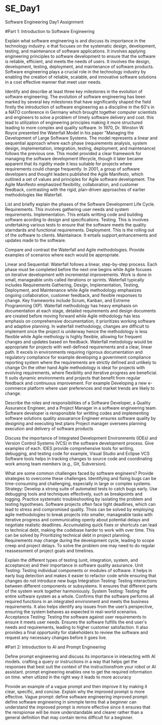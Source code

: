 # SE_Day1
Software Engineering Day1 Assignment

#Part 1: Introduction to Software Engineering

Explain what software engineering is and discuss its importance in the technology industry.
e that focuses on the systematic design, development, testing, and maintenance of software applications. It involves applying engineering principles to software development to ensure that the software is reliable, efficient, and meets the needs of users. It involves the design, development, testing, deployment, and maintenance of software products.
 Software engineering plays a crucial role in the technology industry by enabling the creation of reliable, scalable, and innovative software solutions in a cost effective manner that meet user needs.

Identify and describe at least three key milestones in the evolution of software engineering.
The evolution of software engineering has been marked by several key milestones that have significantly shaped the field firstly the introduction of software engineering as a discipline in the 60's in a NATO conference in Germany which brought together computer scientists and engineers to solve a problem of timely software delivery and cost. this lead to utilization of engineering principles making it more structured leading to more complex and quality software.
In 1970, Dr. Winston W. Royce presented the Waterfall Model in his paper "Managing the Development of Large Software Systems. The model represents a linear and sequential approach where each phase (requirements analysis, system design, implementation, integration, testing, deployment, and maintenance) follows the previous one. This model provided a clear framework for managing the software development lifecycle, though it later became apparent that its rigidity made it less suitable for projects where requirements could change frequently.
 In 2001, a group of software developers and thought leaders published the Agile Manifesto, which outlined a set of values and principles for Agile software development. The Agile Manifesto emphasized flexibility, collaboration, and customer feedback, contrasting with the rigid, plan-driven approaches of earlier methodologies like Waterfall.


List and briefly explain the phases of the Software Development Life Cycle.
Requirements. This involves gathering user needs and system requirements.
Implementation. This entails writting code and building software acording to design and specifications.
Testing. This is involves undertaking various tests to ensure that the software meets the quality starndards and functional requirements.
Deployment. This is the rolling out of the software to clients.
Maintainace. It entails support,enhancements and updates made to the software.

Compare and contrast the Waterfall and Agile methodologies. Provide examples of scenarios where each would be appropriate.

Linear and Sequential: Waterfall follows a linear, step-by-step process. Each phase must be completed before the next one begins while Agile focuses on iterative development with incremental improvements. Work is done in small, manageable units called iterations or sprints.
Waterfall typically includes Requirements Gathering, Design, Implementation, Testing, Deployment, and Maintenance while Agile methodology emphasizes ongoing collaboration, customer feedback, and flexible responses to change. Key frameworks include Scrum, Kanban, and Extreme Programming (XP). 
Waterfall methodology has heavy emphasis on documentation at each stage, detailed requirements and design documents are created before moving forward while Agile mthodology has less emphasis on comprehensive documentation, it prioritizes working software and adaptive planning.
In waterfall methodology, changes are difficult to implement once the project is underway hence the methodology is less flexible while Agile methology is highly flexible, allowing for frequent changes and updates based on feedback.
Waterfall metodology would be appropriate for projects with well-defined requirements and a clear, linear path. It excels in environments requiring rigorous documentation and regulatory compliance for example  developing a government compliance reporting system where the requirements are strictly defined and unlikely to change
On the other hand Agile methodology is ideal for projects with evolving requirements, where flexibility and iterative progress are beneficial. It suits dynamic environments and projects that benefit from regular feedback and continuous improvement. For example Developing a new e-commerce platform where user preferences and market trends are likely to change.

Describe the roles and responsibilities of a Software Developer, a Quality Assurance Engineer, and a Project Manager in a software engineering team.
Software developer is rensponsible for writting codes and implementing software solutions
quality assuarance Engineer ensures software quality by designing and executing test plans
Project manager oversees planning execution and delivery of software products

Discuss the importance of Integrated Development Environments (IDEs) and Version Control Systems (VCS) in the software development process. Give examples of each. 
IDES provide comprehensive tools for writing, debugging, and testing code for example, Visual Studio and Eclipse
VCS Software tools helps in tracking changes to source code and coordinating work among team members (e.g., Git, Subversion).

What are some common challenges faced by software engineers? Provide strategies to overcome these challenges.
Identifying and fixing bugs can be time-consuming and challenging, especially in large or complex systems.
Strategy: Develop a strong suite of automated tests to catch bugs early. Use debugging tools and techniques effectively, such as breakpoints and logging. Practice systematic troubleshooting by isolating the problem and testing hypotheses.
Software projects often face tight deadlines, which can lead to stress and compromised quality. Thsis can be solved by employing agile methodologies to break projects into smaller, manageable tasks with iterative progress and communicating openly about potential delays and negotiate realistic deadlines.
Accumulating quick fixes or shortcuts can lead to technical debt, making the codebase harder to work with over time. This can be solved by Prioritizing technical debt in project planning.
Requirements may change during the development cycle, leading to scope creep and project delays. To solve the problem one may need to do regular reassessment of project goals and timelines.




Explain the different types of testing (unit, integration, system, and acceptance) and their importance in software quality assurance.
Unit Testing: Testing individual components or modules of software. it helps in early bug detection and makes it easier to refactor code while ensuring that changes do not introduce new bugs
Integration Testing: Testing interactions between different components or subsystems. It ensures that different parts of the system work together harmoniously.
System Testing: Testing the entire software system as a whole. Confirms that the software performs all required functions in an integrated environment and meets the business requirements. It also helps identify any issues from the user’s perspective, ensuring the system behaves as expected in real-world scenarios.
Acceptance Testing: Testing the software against user requirements to ensure it meets user needs. Ensures the software fulfills the end user's needs and requirements, leading to higher customer satisfaction. It also provides a final opportunity for stakeholders to review the software and request any necessary changes before it goes live.


#Part 2: Introduction to AI and Prompt Engineering


Define prompt engineering and discuss its importance in interacting with AI models.
crafting a query or instructions in a way that helps get the responses that best suit the context of the instructionsfrom your robot or AI assistant. prompt engineering enables one to get the required information on time. when utlized in the right way it leads to more accuracy

Provide an example of a vague prompt and then improve it by making it clear, specific, and concise. Explain why the improved prompt is more effective.
Vague prompt: define software engineering
improved prompt: define software engineering in simmple terms that a beginner can understand
the improved prompt is mmore effective since it ensures that the renspionse will be more understandable and clearer rather than a general definition that may contain terms difficult for a beginner.
